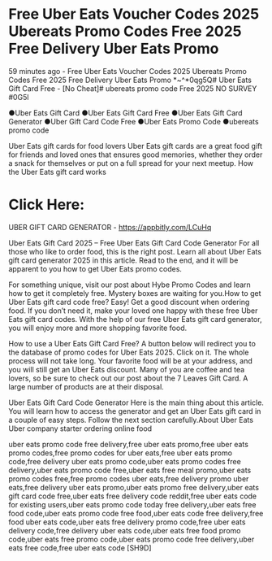 # Free Uber Eats Voucher Codes 2025 Ubereats Promo Codes Free 2025 Free Delivery Uber Eats Promo

59 minutes ago - Free Uber Eats Voucher Codes 2025 Ubereats Promo Codes Free 2025 Free Delivery Uber Eats Promo *~^*0qg5Q# Uber Eats Gift Card Free - [No Cheat]# ubereats promo code Free 2025 NO SURVEY #0G5l

●Uber Eats Gift Card ●Uber Eats Gift Card Free ●Uber Eats Gift Card Generator ●Uber Gift Card Code Free ●Uber Eats Promo Code ●ubereats promo code

Uber Eats gift cards for food lovers Uber Eats gift cards are a great food gift for friends and loved ones that ensures good memories, whether they order a snack for themselves or put on a full spread for your next meetup. How the Uber Eats gift card works

# Click Here: 

UBER GIFT CARD GENERATOR - https://appbitly.com/LCuHq

Uber Eats Gift Card 2025 – Free Uber Eats Gift Card Code Generator For all those who like to order food, this is the right post. Learn all about Uber Eats gift card generator 2025 in this article. Read to the end, and it will be apparent to you how to get Uber Eats promo codes.

For something unique, visit our post about Hybe Promo Codes and learn how to get it completely free. Mystery boxes are waiting for you.How to get Uber Eats gift card code free? Easy! Get a good discount when ordering food. If you don’t need it, make your loved one happy with these free Uber Eats gift card codes. With the help of our free Uber Eats gift card generator, you will enjoy more and more shopping favorite food.

How to use a Uber Eats Gift Card Free? A button below will redirect you to the database of promo codes for Uber Eats 2025. Click on it. The whole process will not take long. Your favorite food will be at your address, and you will still get an Uber Eats discount. Many of you are coffee and tea lovers, so be sure to check out our post about the 7 Leaves Gift Card. A large number of products are at their disposal.

Uber Eats Gift Card Code Generator Here is the main thing about this article. You will learn how to access the generator and get an Uber Eats gift card in a couple of easy steps. Follow the next section carefully.About Uber Eats Uber company starter ordering online food

uber eats promo code free delivery,free uber eats promo,free uber eats promo codes,free promo codes for uber eats,free uber eats promo code,free delivery uber eats promo code,uber eats promo codes free delivery,uber eats promo code free,uber eats free meal promo,uber eats promo codes free,free promo codes uber eats,free delivery promo uber eats,free delivery uber eats promo,uber eats promo free delivery,uber eats gift card code free,uber eats free delivery code reddit,free uber eats code for existing users,uber eats promo code today free delivery,uber eats free food code,uber eats promo code free food,uber eats code free delivery,free food uber eats code,uber eats free delivery promo code,free uber eats delivery code,free delivery uber eats code,uber eats free food promo code,uber eats free promo code,uber eats promo code free delivery,uber eats free code,free uber eats code [SH9D]

